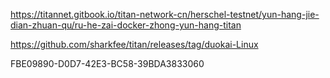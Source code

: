 
https://titannet.gitbook.io/titan-network-cn/herschel-testnet/yun-hang-jie-dian-zhuan-qu/ru-he-zai-docker-zhong-yun-hang-titan


https://github.com/sharkfee/titan/releases/tag/duokai-Linux





FBE09890-D0D7-42E3-BC58-39BDA3833060